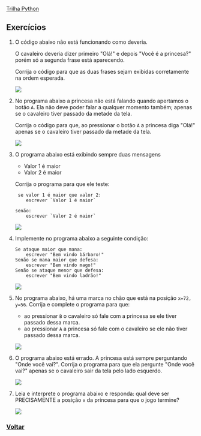  [Trilha Python](index.md)

## Exercícios 


1. O código abaixo não está funcionando como deveria.
    
    O cavaleiro deveria dizer primeiro "Olá!" e depois "Você é a princesa?" porém só a segunda frase está aparecendo.

    Corrija o código para que as duas frases sejam exibidas corretamente na ordem esperada.

    ![](img/arcade-exercicio-eventos-01.png)

2. No programa abaixo a princesa não está falando quando apertamos o botão `A`. Ela não deve poder falar a qualquer momento também; apenas se o cavaleiro tiver passado da metade da tela. 

    Corrija o código para que, ao pressionar o botão `A` a princesa diga "Olá!" apenas se o cavaleiro tiver passado da metade da tela.

    ![](img/arcade-exercicio-corrigir-03.png)

3. O programa abaixo está exibindo sempre duas mensagens
    - Valor 1 é maior
    - Valor 2 é maior

    Corrija o programa para que ele teste:
    
    ```
     se valor 1 é maior que valor 2:     
        escrever `Valor 1 é maior`

    senão:
        escrever `Valor 2 é maior`
    ```
    ![](img/arcade-exercicio-corrigir-07.png)

4. Implemente no programa abaixo a seguinte condição:

    ```
    Se ataque maior que mana:
        escrever "Bem vindo bárbaro!"
    Senão se mana maior que defesa:
        escrever "Bem vindo mago!"
    Senão se ataque menor que defesa:
        escrever "Bem vindo ladrão!"
    ```

    ![](img/arcade-exercicio-corrigir-08.png)

5. No programa abaixo, há uma marca no chão que está na posição `x=72, y=56`. Corrija e complete o programa para que:
    - ao pressionar `B` o cavaleiro só fale com a princesa se ele tiver passado dessa marca.
    - ao pressionar `A` a princesa só fale com o cavaleiro se ele não tiver passado dessa marca.

    ![](img/arcade-exercicio-corrigir-04.png)

6. O programa abaixo está errado. A princesa está sempre perguntando "Onde você vai?". Corrija o programa para que ela pergunte "Onde você vai?" apenas se o cavaleiro sair da tela pelo lado esquerdo.

    ![](img/arcade-exercicio-corrigir-05.png)


7. Leia e interprete o programa abaixo e responda: qual deve ser PRECISAMENTE a posição `x` da princesa para que o jogo termine?

    ![](img/arcade-exercicio-corrigir-06-codigo.png)


### [Voltar](index.md)

